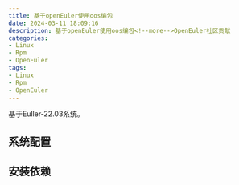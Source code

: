```yaml
---
title: 基于openEuler使用oos编包
date: 2024-03-11 18:09:16
description: 基于openEuler使用oos编包<!--more-->OpenEuler社区贡献
categories:
- Linux
- Rpm
- OpenEuler
tags:
- Linux
- Rpm
- OpenEuler
---
```

基于Euller-22.03系统。
## 系统配置

## 安装依赖

